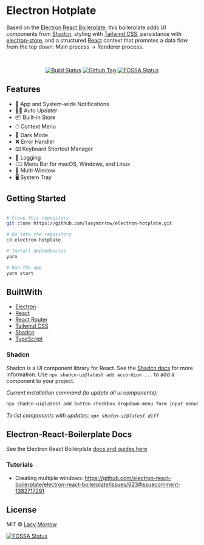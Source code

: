 # Electron Hotplate

Based on the [Electron React Boilerplate](https://github.com/electron-react-boilerplate/electron-react-boilerplate), this boilerplate adds UI components from [Shadcn](https://ui.shadcn.com/), styling with [Tailwind CSS](https://tailwindcss.com/), persistance with [electron-store](https://github.com/sindresorhus/electron-store), and a structured [React](https://react.dev/) context that promotes a data flow from the top down: Main process -> Renderer process.

<br>

<div align="center">

[![Build Status][github-actions-status]][github-actions-url]
[![Github Tag][github-tag-image]][github-tag-url]
[![FOSSA Status](https://app.fossa.com/api/projects/git%2Bgithub.com%2Flacymorrow%2Felectron-shadcn-boilerplate.svg?type=shield)](https://app.fossa.com/projects/git%2Bgithub.com%2Flacymorrow%2Felectron-shadcn-boilerplate?ref=badge_shield)

</div>

## Features

- 💬 App and System-wide Notifications
- 🏃‍♂️ Auto Updater
- 📦 Built-in Store
- 🖱️ Context Menu
- 🌙 Dark Mode
- ❌ Error Handler
- ⌨️ Keyboard Shortcut Manager
- 📝 Logging
- 🀱 Menu Bar for macOS, Windows, and Linux
- 📂 Multi-Window
- 🖥️ System Tray

## Getting Started

```bash

# Clone this repository
git clone https://github.com/lacymorrow/electron-hotplate.git

# Go into the repository
cd electron-hotplate

# Install dependencies
yarn

# Run the app
yarn start
```

## BuiltWith

- [Electron](https://electronjs.org/)
- [React](https://reactjs.org/)
- [React Router](https://reacttraining.com/react-router/)
- [Tailwind CSS](https://tailwindcss.com/)
- [Shadcn](https://ui.shadcn.com/)
- [TypeScript](https://www.typescriptlang.org/)

### Shadcn

Shadcn is a UI component library for React. See the [Shadcn docs](https://ui.shadcn.com/) for more information.
Use `npx shadcn-ui@latest add accordion ...` to add a component to your project.

_Current installation command (to update all ui components):_
```sh
npx shadcn-ui@latest add button checkbox dropdown-menu form input menubar radio-group scroll-area select separator sonner switch textarea
```

_To list components with updates: `npx shadcn-ui@latest diff`_

## Electron-React-Boilerplate Docs

See the Electron React Boilerplate [docs and guides here](https://electron-react-boilerplate.js.org/docs/installation)


### Tutorials

- Creating multiple windows: https://github.com/electron-react-boilerplate/electron-react-boilerplate/issues/623#issuecomment-1382717291


## License

MIT © [Lacy Morrow](https://github.com/lacymorrow)

[github-actions-status]: https://github.com/lacymorrow/electron-shadcn-boilerplate/workflows/Build/badge.svg
[github-actions-url]: https://github.com/lacymorrow/electron-shadcn-boilerplate/actions
[github-tag-image]: https://img.shields.io/github/tag/electron-react-boilerplate/electron-react-boilerplate.svg?label=version
[github-tag-url]: https://github.com/lacymorrow/electron-shadcn-boilerplate/releases/latest
[stackoverflow-img]: https://img.shields.io/badge/stackoverflow-electron_react_boilerplate-blue.svg
[stackoverflow-url]: https://stackoverflow.com/questions/tagged/electron-react-boilerplate


[![FOSSA Status](https://app.fossa.com/api/projects/git%2Bgithub.com%2Flacymorrow%2Felectron-shadcn-boilerplate.svg?type=large)](https://app.fossa.com/projects/git%2Bgithub.com%2Flacymorrow%2Felectron-shadcn-boilerplate?ref=badge_large)